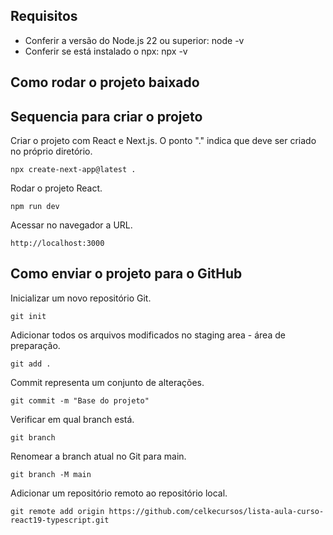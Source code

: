 ## Requisitos

* Conferir a versão do Node.js 22 ou superior: node -v
* Conferir se está instalado o npx: npx -v

## Como rodar o projeto baixado

## Sequencia para criar o projeto

Criar o projeto com React e Next.js. O ponto "." indica que deve ser criado no próprio diretório. 
```
npx create-next-app@latest .
```

Rodar o projeto React.
```
npm run dev
```

Acessar no navegador a URL.
```
http://localhost:3000
```

## Como enviar o projeto para o GitHub

Inicializar um novo repositório Git.
```
git init
```

Adicionar todos os arquivos modificados no staging area - área de preparação.
```
git add .
```

Commit representa um conjunto de alterações.
```
git commit -m "Base do projeto"
```

Verificar em qual branch está.
```
git branch
```

Renomear a branch atual no Git para main.
```
git branch -M main
```

Adicionar um repositório remoto ao repositório local.
```
git remote add origin https://github.com/celkecursos/lista-aula-curso-react19-typescript.git
```

